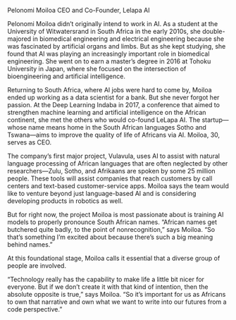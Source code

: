 Pelonomi Moiloa
CEO and Co-Founder, Lelapa AI

Pelonomi Moiloa didn’t originally intend to work in AI. As a student at the University of Witwatersrand in South Africa in the early 2010s, she double-majored in biomedical engineering and electrical engineering because she was fascinated by artificial organs and limbs. But as she kept studying, she found that AI was playing an increasingly important role in biomedical engineering. She went on to earn a master’s degree in 2016 at Tohoku University in Japan, where she focused on the intersection of bioengineering and artificial intelligence.

Returning to South Africa, where AI jobs were hard to come by, Moiloa ended up working as a data scientist for a bank. But she never forgot her passion. At the Deep Learning Indaba in 2017, a conference that aimed to strengthen machine learning and artificial intelligence on the African continent, she met the others who would co-found LeLapa AI. The startup—whose name means home in the South African languages Sotho and Tswana—aims to improve the quality of life of Africans via AI. Moiloa, 30, serves as CEO.

The company’s first major project, Vulavula, uses AI to assist with natural language processing of African languages that are often neglected by other researchers—Zulu, Sotho, and Afrikaans are spoken by some 25 million people. These tools will assist companies that reach customers by call centers and text-based customer-service apps. Moiloa says the team would like to venture beyond just language-based AI and is considering developing products in robotics as well.

But for right now, the project Moiloa is most passionate about is training AI models to properly pronounce South African names. “African names get butchered quite badly, to the point of nonrecognition,” says Moiloa. “So that’s something I’m excited about because there’s such a big meaning behind names.”

At this foundational stage, Moiloa calls it essential that a diverse group of people are involved.

“Technology really has the capability to make life a little bit nicer for everyone. But if we don’t create it with that kind of intention, then the absolute opposite is true,” says Moiloa. “So it’s important for us as Africans to own that narrative and own what we want to write into our futures from a code perspective.”